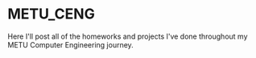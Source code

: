 # METU_CENG
Here I'll post all of the homeworks and projects I've done throughout my METU Computer Engineering journey.
